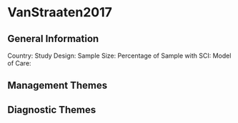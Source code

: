 # VanStraaten2017

## General Information
Country: 
Study Design: 
Sample Size: 
Percentage of Sample with SCI:
Model of Care: 

## Management Themes


## Diagnostic Themes
